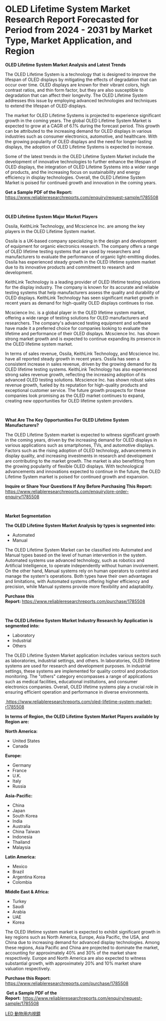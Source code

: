 <p><h1>OLED Lifetime System Market Research Report Forecasted for Period from 2024 -  2031 by Market Type, Market Application, and Region</h1></p><p><strong>OLED Lifetime System Market Analysis and Latest Trends</strong></p>
<p><p>The OLED Lifetime System is a technology that is designed to improve the lifespan of OLED displays by mitigating the effects of degradation that can occur over time. OLED displays are known for their vibrant colors, high contrast ratios, and thin form factor, but they are also susceptible to degradation that can affect their longevity. The OLED Lifetime System addresses this issue by employing advanced technologies and techniques to extend the lifespan of OLED displays.</p><p>The market for OLED Lifetime Systems is projected to experience significant growth in the coming years. The global OLED Lifetime System Market is expected to grow at a CAGR of 6.1% during the forecast period. This growth can be attributed to the increasing demand for OLED displays in various industries such as consumer electronics, automotive, and healthcare. With the growing popularity of OLED displays and the need for longer-lasting displays, the adoption of OLED Lifetime Systems is expected to increase.</p><p>Some of the latest trends in the OLED Lifetime System Market include the development of innovative technologies to further enhance the lifespan of OLED displays, the integration of OLED Lifetime Systems into a wider range of products, and the increasing focus on sustainability and energy efficiency in display technologies. Overall, the OLED Lifetime System Market is poised for continued growth and innovation in the coming years.</p></p>
<p><strong>Get a Sample PDF of the Report:&nbsp;</strong> <a href="https://www.reliableresearchreports.com/enquiry/request-sample/1785508">https://www.reliableresearchreports.com/enquiry/request-sample/1785508</a></p>
<p>&nbsp;</p>
<p><strong>OLED Lifetime System Major Market Players</strong></p>
<p><p>Ossila, KeithLink Technology, and Mcscience Inc. are among the key players in the OLED Lifetime System market. </p><p>Ossila is a UK-based company specializing in the design and development of equipment for organic electronics research. The company offers a range of OLED lifetime testing systems that are used by researchers and manufacturers to evaluate the performance of organic light-emitting diodes. Ossila has experienced steady growth in the OLED lifetime system market due to its innovative products and commitment to research and development.</p><p>KeithLink Technology is a leading provider of OLED lifetime testing solutions for the display industry. The company is known for its accurate and reliable testing systems that help manufacturers assess the quality and durability of OLED displays. KeithLink Technology has seen significant market growth in recent years as demand for high-quality OLED displays continues to rise.</p><p>Mcscience Inc. is a global player in the OLED lifetime system market, offering a wide range of testing solutions for OLED manufacturers and researchers. The company's advanced testing equipment and software have made it a preferred choice for companies looking to evaluate the lifetime and performance of their OLED displays. Mcscience Inc. has shown strong market growth and is expected to continue expanding its presence in the OLED lifetime system market.</p><p>In terms of sales revenue, Ossila, KeithLink Technology, and Mcscience Inc. have all reported steady growth in recent years. Ossila has seen a consistent increase in sales revenue, driven by the growing demand for its OLED lifetime testing systems. KeithLink Technology has also experienced strong sales revenue growth, reflecting the increasing adoption of its advanced OLED testing solutions. Mcscience Inc. has shown robust sales revenue growth, fueled by its reputation for high-quality products and exceptional customer service. The future growth prospects for these companies look promising as the OLED market continues to expand, creating new opportunities for OLED lifetime system providers.</p></p>
<p>&nbsp;</p>
<p><strong>What Are The Key Opportunities For OLED Lifetime System Manufacturers?</strong></p>
<p><p>The OLED Lifetime System market is expected to witness significant growth in the coming years, driven by the increasing demand for OLED displays in various applications such as smartphones, TVs, and automotive displays. Factors such as the rising adoption of OLED technology, advancements in display quality, and increasing investments in research and development are contributing to the market growth. The market is also benefitting from the growing popularity of flexible OLED displays. With technological advancements and innovations expected to continue in the future, the OLED Lifetime System market is poised for continued growth and expansion.</p></p>
<p><strong>Inquire or Share Your Questions If Any Before Purchasing This Report:</strong> <a href="https://www.reliableresearchreports.com/enquiry/pre-order-enquiry/1785508">https://www.reliableresearchreports.com/enquiry/pre-order-enquiry/1785508</a></p>
<p>&nbsp;</p>
<p><strong>Market Segmentation</strong></p>
<p><strong>The OLED Lifetime System Market Analysis by types is segmented into:</strong></p>
<p><ul><li>Automated</li><li>Manual</li></ul></p>
<p><p>The OLED Lifetime System Market can be classified into Automated and Manual types based on the level of human intervention in the system. Automated systems use advanced technology, such as robotics and Artificial Intelligence, to operate independently without human involvement. On the other hand, Manual systems rely on human operators to control and manage the system's operations. Both types have their own advantages and limitations, with Automated systems offering higher efficiency and precision, while Manual systems provide more flexibility and adaptability.</p></p>
<p><strong>Purchase this Report:&nbsp;</strong><a href="https://www.reliableresearchreports.com/purchase/1785508">https://www.reliableresearchreports.com/purchase/1785508</a></p>
<p>&nbsp;</p>
<p><strong>The OLED Lifetime System Market Industry Research by Application is segmented into:</strong></p>
<p><ul><li>Laboratory</li><li>Industrial</li><li>Others</li></ul></p>
<p><p>The OLED Lifetime System Market application includes various sectors such as laboratories, industrial settings, and others. In laboratories, OLED lifetime systems are used for research and development purposes. In industrial settings, these systems are implemented for quality control and production monitoring. The "others" category encompasses a range of applications such as medical facilities, educational institutions, and consumer electronics companies. Overall, OLED lifetime systems play a crucial role in ensuring efficient operation and performance in diverse environments.</p></p>
<p><a href="https://www.reliableresearchreports.com/oled-lifetime-system-market-r1785508">&nbsp;https://www.reliableresearchreports.com/oled-lifetime-system-market-r1785508</a></p>
<p><strong>In terms of Region, the OLED Lifetime System Market Players available by Region are:</strong></p>
<p>
    <p> <strong> North America: </strong>
        <ul>
            <li>United States</li>
            <li>Canada</li>
        </ul>
        </p> 
    <p> <strong> Europe: </strong>
        <ul>
            <li>Germany</li>
            <li>France</li>
            <li>U.K.</li>
            <li>Italy</li>
            <li>Russia</li>
        </ul>
        </p> 
    <p> <strong> Asia-Pacific: </strong>
        <ul>
            <li>China</li>
            <li>Japan</li>
            <li>South Korea</li>
            <li>India</li>
            <li>Australia</li>
            <li>China Taiwan</li>
            <li>Indonesia</li>
            <li>Thailand</li>
            <li>Malaysia</li>
        </ul>
        </p> 
    <p> <strong> Latin America: </strong>
        <ul>
            <li>Mexico</li>
            <li>Brazil</li>
            <li>Argentina Korea</li>
            <li>Colombia</li>
        </ul>
        </p> 
    <p> <strong> Middle East & Africa: </strong>
        <ul>
            <li>Turkey</li>
            <li>Saudi</li>
            <li>Arabia</li>
            <li>UAE</li>
            <li>Korea</li>
        </ul>
    </p>
    </p>
<p><p>The OLED lifetime system market is expected to exhibit significant growth in key regions such as North America, Europe, Asia Pacific, the USA, and China due to increasing demand for advanced display technologies. Among these regions, Asia Pacific and China are projected to dominate the market, accounting for approximately 40% and 30% of the market share respectively. Europe and North America are also expected to witness substantial growth, with approximately 20% and 10% market share valuation respectively.</p></p>
<p><strong>Purchase this Report: </strong><a href="https://www.reliableresearchreports.com/purchase/1785508">https://www.reliableresearchreports.com/purchase/1785508</a></p>
<p>&nbsp;<strong>Get a Sample PDF of the Report:&nbsp;&nbsp;</strong><a href="https://www.reliableresearchreports.com/enquiry/request-sample/1785508">https://www.reliableresearchreports.com/enquiry/request-sample/1785508</a></p>
<p><strong></strong></p>
<p><p><a href="https://github.com/nxboeu02965442/Market-Research-Report-List-3/blob/main/2666274127127.md">LED 動物用内視鏡</a></p></p>